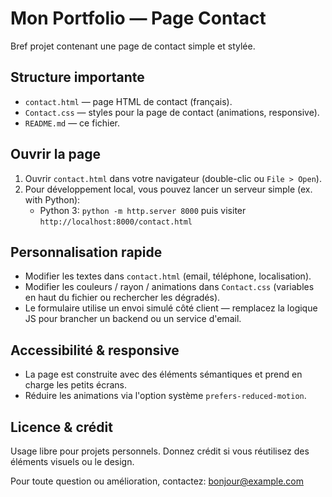 # Mon Portfolio — Page Contact

Bref projet contenant une page de contact simple et stylée.

## Structure importante
- `contact.html` — page HTML de contact (français).
- `Contact.css` — styles pour la page de contact (animations, responsive).
- `README.md` — ce fichier.

## Ouvrir la page
1. Ouvrir `contact.html` dans votre navigateur (double-clic ou `File > Open`).
2. Pour développement local, vous pouvez lancer un serveur simple (ex. with Python):
   - Python 3: `python -m http.server 8000` puis visiter `http://localhost:8000/contact.html`

## Personnalisation rapide
- Modifier les textes dans `contact.html` (email, téléphone, localisation).
- Modifier les couleurs / rayon / animations dans `Contact.css` (variables en haut du fichier ou rechercher les dégradés).
- Le formulaire utilise un envoi simulé côté client — remplacez la logique JS pour brancher un backend ou un service d'email.

## Accessibilité & responsive
- La page est construite avec des éléments sémantiques et prend en charge les petits écrans.
- Réduire les animations via l'option système `prefers-reduced-motion`.

## Licence & crédit
Usage libre pour projets personnels. Donnez crédit si vous réutilisez des éléments visuels ou le design.

Pour toute question ou amélioration, contactez: bonjour@example.com
